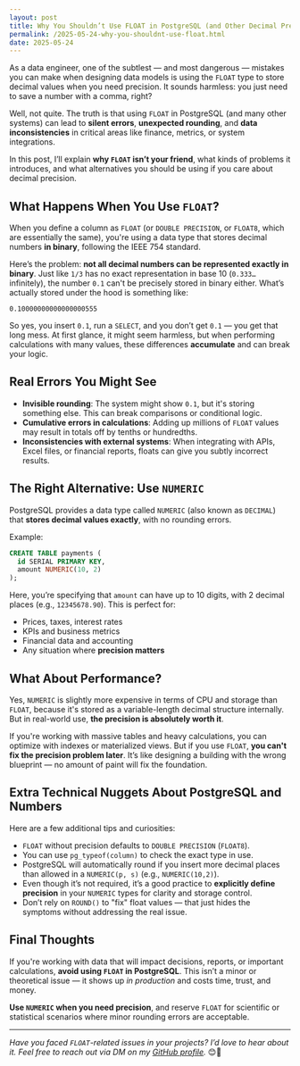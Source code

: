 ```yaml
---
layout: post  
title: Why You Shouldn’t Use FLOAT in PostgreSQL (and Other Decimal Precision Gotchas)  
permalink: /2025-05-24-why-you-shouldnt-use-float.html  
date: 2025-05-24
---
```


As a data engineer, one of the subtlest — and most dangerous — mistakes you can make when designing data models is using the `FLOAT` type to store decimal values when you need precision. It sounds harmless: you just need to save a number with a comma, right?

Well, not quite. The truth is that using `FLOAT` in PostgreSQL (and many other systems) can lead to **silent errors**, **unexpected rounding**, and **data inconsistencies** in critical areas like finance, metrics, or system integrations.

In this post, I’ll explain **why `FLOAT` isn’t your friend**, what kinds of problems it introduces, and what alternatives you should be using if you care about decimal precision.



## What Happens When You Use `FLOAT`?

When you define a column as `FLOAT` (or `DOUBLE PRECISION`, or `FLOAT8`, which are essentially the same), you're using a data type that stores decimal numbers **in binary**, following the IEEE 754 standard.

Here’s the problem: **not all decimal numbers can be represented exactly in binary**. Just like `1/3` has no exact representation in base 10 (`0.333…` infinitely), the number `0.1` can't be precisely stored in binary either. What’s actually stored under the hood is something like:

```
0.10000000000000000555
```

So yes, you insert `0.1`, run a `SELECT`, and you don’t get `0.1` — you get that long mess. At first glance, it might seem harmless, but when performing calculations with many values, these differences **accumulate** and can break your logic.



## Real Errors You Might See

* **Invisible rounding**: The system might show `0.1`, but it's storing something else. This can break comparisons or conditional logic.
* **Cumulative errors in calculations**: Adding up millions of `FLOAT` values may result in totals off by tenths or hundredths.
* **Inconsistencies with external systems**: When integrating with APIs, Excel files, or financial reports, floats can give you subtly incorrect results.


## The Right Alternative: Use `NUMERIC`

PostgreSQL provides a data type called `NUMERIC` (also known as `DECIMAL`) that **stores decimal values exactly**, with no rounding errors.

Example:

```sql
CREATE TABLE payments (
  id SERIAL PRIMARY KEY,
  amount NUMERIC(10, 2)
);
```

Here, you’re specifying that `amount` can have up to 10 digits, with 2 decimal places (e.g., `12345678.90`). This is perfect for:

* Prices, taxes, interest rates
* KPIs and business metrics
* Financial data and accounting
* Any situation where **precision matters**


## What About Performance?

Yes, `NUMERIC` is slightly more expensive in terms of CPU and storage than `FLOAT`, because it's stored as a variable-length decimal structure internally. But in real-world use, **the precision is absolutely worth it**.

If you're working with massive tables and heavy calculations, you can optimize with indexes or materialized views. But if you use `FLOAT`, **you can't fix the precision problem later**. It’s like designing a building with the wrong blueprint — no amount of paint will fix the foundation.


## Extra Technical Nuggets About PostgreSQL and Numbers

Here are a few additional tips and curiosities:

* `FLOAT` without precision defaults to `DOUBLE PRECISION` (`FLOAT8`).
* You can use `pg_typeof(column)` to check the exact type in use.
* PostgreSQL will automatically round if you insert more decimal places than allowed in a `NUMERIC(p, s)` (e.g., `NUMERIC(10,2)`).
* Even though it’s not required, it’s a good practice to **explicitly define precision** in your `NUMERIC` types for clarity and storage control.
* Don’t rely on `ROUND()` to "fix" float values — that just hides the symptoms without addressing the real issue.


## Final Thoughts

If you're working with data that will impact decisions, reports, or important calculations, **avoid using `FLOAT` in PostgreSQL**. This isn’t a minor or theoretical issue — it shows up *in production* and costs time, trust, and money.

**Use `NUMERIC` when you need precision**, and reserve `FLOAT` for scientific or statistical scenarios where minor rounding errors are acceptable.

---

*Have you faced `FLOAT`-related issues in your projects? I’d love to hear about it. Feel free to reach out via DM on my [GitHub profile](https://github.com/Ubikitina).* 😊💬
